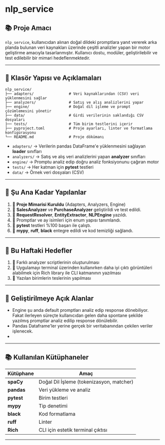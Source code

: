 # nlp\_service

## 📚 Proje Amacı

`nlp_service`, kullanıcıdan alınan doğal dildeki promptlara yanıt vererek arka planda bulunan veri kaynakları üzerinde çeşitli analizler yapan bir motor geliştirme amacıyla tasarlanmıştır. Kullanıcı dostu, modüler, geliştirilebilir ve test edilebilir bir mimari hedeflenmektedir.

---

## 🔧 Klasör Yapısı ve Açıklamaları

```
nlp_service/
├── adapters/                # Veri kaynaklarından (CSV) veri yüklenmesini sağlar
├── analyzers/               # Satış ve alış analizlerini yapar
├── engine/                  # Doğal dil işleme ve prompt çözümlemesini yönetir
├── data/                    # Girdi verilerinin saklandığı CSV dosyaları
├── tests/                   # Tüm birim testlerini içerir
├── pyproject.toml           # Proje ayarları, linter ve formatlama konfigürasyonu
└── README.md                # Proje dökümanı
```

- `adapters/`  → Verilerin pandas DataFrame'e yüklenmesini sağlayan **loader** sınıfları
- `analyzers/` → Satış ve alış veri analizlerini yapan **analyzer** sınıfları
- `engine/`     → Promptu analiz edip doğru analiz fonksiyonunu çağıran motor
- `tests/`      → Her katman için **pytest** testleri
- `data/`       → Örnek veri dosyaları (CSV)

---

## 🔄 Şu Ana Kadar Yapılanlar

1. 🔎 **Proje Mimarisi Kuruldu** (Adapters, Analyzers, Engine)
2. 🔹 **SalesAnalyzer** ve **PurchaseAnalyzer** geliştirildi ve test edildi.
3. 🔹 **RequestResolver**, **EntityExtractor**, **NLPEngine** yazıldı.
4. 🔹 Promptlar ve ay isimleri için enum yapısı tanımlandı.
5. 🔹 **pytest** testleri %100 başarı ile çalıştı.
6. 🔹 **mypy**, **ruff**, **black** entegre edildi ve kod temizliği sağlandı.

---

## 🔢 Bu Haftaki Hedefler

1. 🔹 Farklı analyzer scriptlerinin oluşturulması
2. 🔹 Uygulamayı terminal üzerinden kullanırken daha iyi çıktı görüntüleri alabilmek için Rich library ile CLI katmanının yazılması
3. 🔹 Yazılan birimlerin teslerinin yapılması

---

## 🔀 Geliştirilmeye Açık Alanlar

- Engine şu anda default promptları analiz edip response dönebiliyor. Fakat ilerleyen süreçte kullanıcıdan gelen daha 
spontane şekilde yazılmış promptlar analiz edilip response dönülebilir. 
- Pandas Dataframe'ler yerine gerçek bir veritabanından çekilen veriler işlenecek.
- 

---

## 📚 Kullanılan Kütüphaneler

| Kütüphane  | Amaç                                     |
| ---------- | ---------------------------------------- |
| **spaCy**  | Doğal Dil İşleme (tokenizasyon, matcher) |
| **pandas** | Veri yükleme ve analiz                   |
| **pytest** | Birim testleri                           |
| **mypy**   | Tip denetimi                             |
| **black**  | Kod formatlama                           |
| **ruff**   | Linter                                   |
| **Rich**   | CLI için estetik terminal çıktısı        |

---



